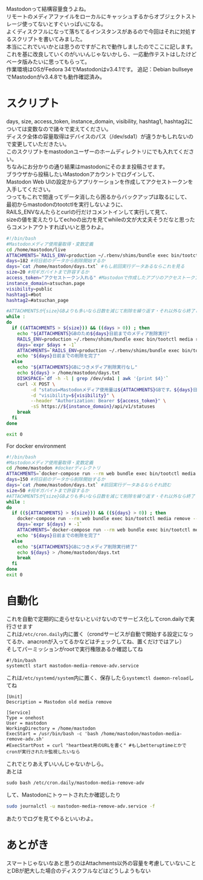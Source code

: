 Mastodonって結構容量食うよね。  
リモートのメディアファイルをローカルにキャッシュするからオブジェクトストレージ使ってないとすぐいっぱいになる。  
よくディスクフルになって落ちてるインスタンスがあるので今回はそれに対処するスクリプトを書いてみました。  
本当にこれでいいかとは思うのですがこれで動作しましたのでここに記します。  
これを基に改良していくのがいいんじゃないかしら、一応動作テストはしたけどベータ版みたいに思ってもらって。  
作業環境はOSがFedora 34でMastodonはv3.4.1です。
追記：Debian bullseyeでMastodonがv3.4.8でも動作確認済み。

# スクリプト
days, size, access_token, instance_domain, visibility, hashtag1, hashtag2については変数なので諸々で変えてください。  
ディスク全体の容量取得はデバイスのパス（/dev/sda1）が違うかもしれないので変更していただきたい。  
このスクリプトをmastodonユーザーのホームディレクトリにでも入れてください。  
ちなみにお分かりの通り結果はmastodonにそのまま投稿させます。  
ブラウザから投稿したいMastodonアカウントでログインして、  
Mastodon Web UIの設定からアプリケーションを作成してアクセストークンを入手してください。  
つってもこれで間違ってデータ消したら困るからバックアップは取るにして、  
最初からmastodonのtootctlを実行しないように、  
RAILS_ENVなんたらとcurlの行だけコメントインして実行して見て、  
sizeの値を変えたりしてechoの出力を見てwhileの文が大丈夫そうだなと思ったらコメントアウトすればいいと思うわよ。  

```bash:mastodon-media-remove-adv.sh
#!/bin/bash
#Mastodonメディア使用量取得・変数定義
cd /home/mastodon/live
ATTACHMENTS=`RAILS_ENV=production ~/.rbenv/shims/bundle exec bin/tootctl media usage | grep Attachments | awk '{print $2}' | awk '{printf("%d\n",$1)}'`
days=182 #何日前のデータから削除開始するか
days=`cat /home/mastodon/days.txt` #もし前回実行データあるならこれを見る
size=20 #何ギガバイトまで許容するか
access_token="アクセストークン入れる" #Mastodonで作成したアプリのアクセストークン
instance_domain=atsuchan.page
visibility=public
hashtag1=#bot
hashtag2=#atsuchan_page

#ATTACHMENTSが{size}GBよりも多いなら日数を減じて削除を繰り返す・それ以外なら終了しMastodonに報告する
while :
do
  if ((ATTACHMENTS > ${size})) && ((days > 0)) ; then
    echo "${ATTACHMENTS}GBのため${days}日前までのメディア削除実行"
    RAILS_ENV=production ~/.rbenv/shims/bundle exec bin/tootctl media remove --days=${days};RAILS_ENV=production ~/.rbenv/shims/bundle exec bin/tootctl preview_cards remove --days=${days}
    days=`expr $days + -1`
    ATTACHMENTS=`RAILS_ENV=production ~/.rbenv/shims/bundle exec bin/tootctl media usage | grep Attachments | awk '{print $2}' | awk '{printf("%d\n",$1)}'`
    echo "${days}日前までの削除を完了"
  else
    echo "${ATTACHMENTS}GBにつきメディア削除実行なし"
    echo ${days} > /home/mastodon/days.txt
    DISKSPACE=`df -h -l | grep /dev/vda1 | awk '{print $4}'`
    curl -X POST \
         -d "status=Mastodonメディア使用量は${ATTACHMENTS}GBです。${days}日間までのリモートメディアファイルを保持しています。ディスク全体の空き容量は${DISKSPACE}Bです。 ${hashtag1} ${hashtag2}" \
         -d "visibility=${visibility}" \
         --header "Authorization: Bearer ${access_token}" \
         -sS https://${instance_domain}/api/v1/statuses
    break
  fi
done

exit 0
```

For docker environment
```bash:mastodon-media-remove-adv.sh
#!/bin/bash
#Mastodonメディア使用量取得・変数定義
cd /home/mastodon #dockerディレクトリ
ATTACHMENTS=`docker-compose run --rm web bundle exec bin/tootctl media usage | grep Attachments | awk '{print $2}' | awk '{printf("%d\n",$1)}'`
days=150 #何日前のデータから削除開始するか
days=`cat /home/mastodon/days.txt` #前回実行データあるならそれ読む
size=50 #何ギガバイトまで許容するか
#ATTACHMENTSが{size}GBよりも多いなら日数を減じて削除を繰り返す・それ以外なら終了
while :
do
  if ((${ATTACHMENTS} > ${size})) && ((${days} > 0)) ; then
    docker-compose run --rm web bundle exec bin/tootctl media remove --days=${days};docker-compose run --rm web bundle exec bin/tootctl preview_cards remove --days=${days}
    days=`expr ${days} + -1`
    ATTACHMENTS=`docker-compose run --rm web bundle exec bin/tootctl media usage | grep Attachments | awk '{print $2}' | awk '{printf("%d\n",$1)}'`
    echo "${days}日前までの削除を完了"
  else
    echo "${ATTACHMENTS}GBにつきメディア削除実行終了"
    echo ${days} > /home/mastodon/days.txt
    break
  fi
done
exit 0
```


# 自動化
これを自動で定期的に走らせないといけないのでサービス化してcron.dailyで実行させます  
これは`/etc/cron.daily`内に置く（crondサービスが自動で開始する設定になってるか、anacronが入ってるかなどはチェックしてね、置くだけではアレ）  
そしてパーミッションがrootで実行権限あるか確認してね  

```bash:mastodon-media-remove-adv
#!/bin/bash
systemctl start mastodon-media-remove-adv.service
```

これは`/etc/systemd/system`内に置く、保存したら`systemctl daemon-reload`してね  

```systemd:mastodon-media-remove-adv.service
[Unit]
Description = Mastodon old media remove

[Service]
Type = onehost
User = mastodon
WorkingDirectory = /home/mastodon
ExecStart = /usr/bin/bash -c 'bash /home/mastodon/mastodon-media-remove-adv.sh'
#ExecStartPost = curl "heartbeat用のURLを書く" #もしbetteruptimeとかでcronが実行されたか監視したいなら
```

これでとりあえずいいんじゃないかしら。  
あとは  

```
sudo bash /etc/cron.daily/mastodon-media-remove-adv
```
して、Mastodonにトゥートされたか確認したり  

```bash
sudo journalctl -u mastodon-media-remove-adv.service -f
```
あたりでログを見てやるといいわよ。  

# あとがき
スマートじゃないなあと思うのはAttachments以外の容量を考慮していないこととDBが肥大した場合のディスクフルなどはどうしようもない  

